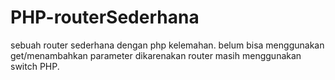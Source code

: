 # PHP-routerSederhana
 sebuah router sederhana dengan php
 kelemahan.
 belum bisa menggunakan get/menambahkan parameter dikarenakan router masih menggunakan switch PHP.
